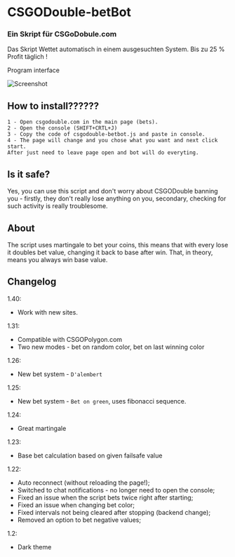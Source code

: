 # CSGODouble-betBot
### Ein Skript für CSGoDobule.com
Das Skript Wettet automatisch in einem ausgesuchten System. Bis zu 25 % Profit täglich !

Program interface

![Screenshot](http://i.imgur.com/5zUcOdL.png?1)

## How to install??????
```
1 - Open csgodouble.com in the main page (bets).
2 - Open the console (SHIFT+CRTL+J)
3 - Copy the code of csgodouble-betbot.js and paste in console.
4 - The page will change and you chose what you want and next click start. 
After just need to leave page open and bot will do everyting. 
```

## Is it safe?

Yes, you can use this script and don't worry about CSGODouble banning you - firstly, they don't really lose anything on you, secondary, checking for such activity is really troublesome.

## About

The script uses martingale to bet your coins, this means that with every lose it doubles bet value, changing it back to base after win. That, in theory, means you always win base value.

## Changelog

1.40:

- Work with new sites.

1.31:

- Compatible with CSGOPolygon.com
- Two new modes - bet on random color, bet on last winning color

1.26:

- New bet system - `D'alembert`

1.25:

- New bet system - `Bet on green`, uses fibonacci sequence.

1.24:

- Great martingale

1.23:

- Base bet calculation based on given failsafe value


1.22:

- Auto reconnect (without reloading the page!);
- Switched to chat notifications - no longer need to open the console;
- Fixed an issue when the script bets twice right after starting;
- Fixed an issue when changing bet color;
- Fixed intervals not being cleared after stopping (backend change);
- Removed an option to bet negative values;


1.2:

- Dark theme
